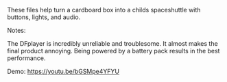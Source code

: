 These files help turn a cardboard box into a childs spaceshuttle with buttons, lights, and audio.

Notes:

The DFplayer is incredibly unreliable and troublesome. It almost makes the final product annoying. Being powered by a battery pack results in the best performance.

Demo: https://youtu.be/bGSMpe4YFYU
